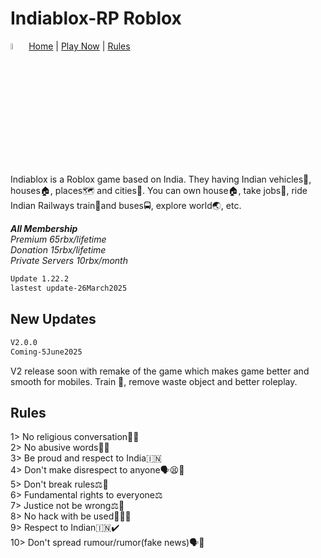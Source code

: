 # Indiablox-RP Roblox
<img src="https://tr.rbxcdn.com/180DAY-ff004ab2765cbbbed58ee9ada85f59b3/256/256/Image/Webp/noFilter" alt="Girl in a jacket" width="5%" height="5%"> [Home](/) | [Play Now](https://www.roblox.com/games/16824677804/Indiablox-RP) | [Rules](#C4)
<br>
<p>Indiablox is a Roblox game based on India. They having Indian vehicles🚗, houses🏠, places🗺️ and cities🌆. You can own house🏠, take jobs🏢, ride Indian Railways train🚆and buses🚍, explore world🌏, etc.

<i><b>All Membership</b><br>
Premium 65rbx/lifetime<br>
Donation 15rbx/lifetime<br>
Private Servers 10rbx/month</i><br></p>

```xml
Update 1.22.2
lastest update-26March2025
 ```
<h2 id="C1">New Updates</h2>

```xml
V2.0.0
Coming-5June2025
 ```

V2 release soon with remake of the game which makes game better and smooth for mobiles. Train 🚂, remove waste object and better roleplay.

<h2 id="C4">Rules</h2>
1> No religious conversation🛐🚫<br>
2> No abusive words📃🚫<br>
3> Be proud and respect to India🇮🇳<br>
4> Don't make disrespect to anyone🗣️😫🚫<br>
5> Don't break rules⚖️🚫<br>
6> Fundamental rights to everyone⚖️<br>
7> Justice not be wrong⚖️🚫 <br>
8> No hack with be used👨‍💻🚫<br>
9> Respect to Indian🇮🇳✔️<br>
10> Don't spread rumour/rumor(fake news)🗣️🚫
